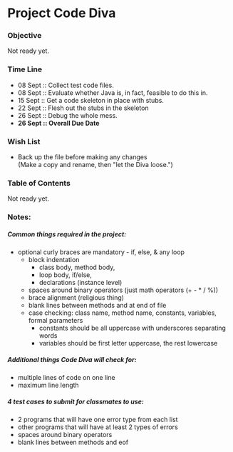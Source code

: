 # Project Code Diva

### Objective
Not ready yet.

### Time Line
* 08 Sept :: Collect test code files.  
* 08 Sept :: Evaluate whether Java is, in fact, feasible to do this in.
* 15 Sept :: Get a code skeleton in place with stubs.
* 22 Sept :: Flesh out the stubs in the skeleton
* 26 Sept :: Debug the whole mess.   
* **26 Sept :: Overall Due Date**

### Wish List
* Back up the file before making any changes  
(Make a copy and rename, then "let the Diva loose.")

### Table of Contents
Not ready yet.

### Notes:
##### Common things required in the project:
* optional curly braces are mandatory - if, else, & any loop
    * block indentation
	    * class body, method body,
		* loop body, if/else,
		* declarations (instance level)
	* spaces around binary operators (just math operators (+ - * / %))
	* brace alignment (religious thing)
	* blank lines between methods and at end of file
	* case checking: class name, method name, constants, variables, formal parameters
		* constants should be all uppercase with underscores separating words
		* variables should be first letter uppercase, the rest lowercase

##### Additional things Code Diva will check for:
* multiple lines of code on one line
* maximum line length

##### 4 test cases to submit for classmates to use:
* 2 programs that will have one error type from each list  
* other programs that will have at least 2 types of errors  
* spaces around binary operators  
* blank lines between methods and eof  
